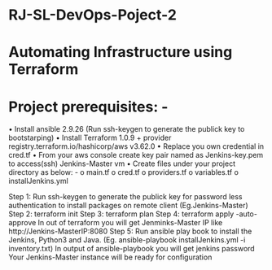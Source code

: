 # RJ-SL-DevOps-Poject-2
# Automating Infrastructure using Terraform
# Project prerequisites: -
•	Install ansible 2.9.26 (Run ssh-keygen to generate the publick key to bootstarping)
•	Install Terraform 1.0.9 + provider registry.terraform.io/hashicorp/aws v3.62.0
•	Replace you own credential in cred.tf 
•	From your aws console create key pair named as Jenkins-key.pem to access(ssh) Jenkins-Master vm
•	Create files under your project directory as below: -
o	main.tf
o	cred.tf 
o	providers.tf
o	variables.tf
o	installJenkins.yml

Step 1: Run ssh-keygen to generate the publick key for password less authentication to install packages on remote client (Eg.Jenkins-Master)
Step 2: terraform init
Step 3: terraform plan
Step 4: terraform apply -auto-approve
In out of terraform you will get Jenminks-Master IP like http://Jenkins-MasterIP:8080
Step 5: Run ansible play book to install the Jenkins, Python3 and Java. (Eg. ansible-playbook installJenkins.yml -i inventory.txt)
In output of ansible-playbook you will get jenkins password
Your Jenkins-Master instance will be ready for configuration
